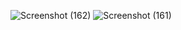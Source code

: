 ![Screenshot (162)](https://github.com/naveennekkanti1/naveennekkanti1.github.io/assets/111896305/c33c8f52-6036-457b-a3e5-aa15a5b83688)
![Screenshot (161)](https://github.com/naveennekkanti1/naveennekkanti1.github.io/assets/111896305/8e54c451-3866-410f-a2c6-b523e888556e)
